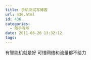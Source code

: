 ```yaml
---
title: 手机测试写博客
url: 436.html
id: 436
categories:
  - 随手写写
date: 2011-06-26 13:32:12
tags:
---
```


有智能机就是好 可惜网络和流量都不给力